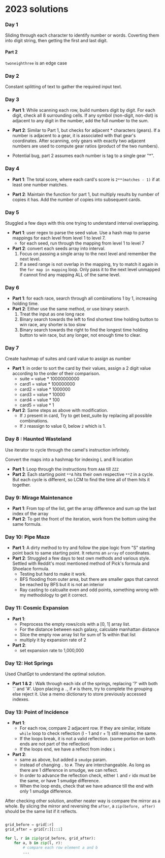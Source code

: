 # 2023 solutions

### Day 1
Sliding through each character to identify number or words. Coverting them into digit string, then getting the first and last digit.

#### Part 2
`twoneighthree` is an edge case

### Day 2
Constant splitting of text to gather the required input text.

### Day 3
- **Part 1**: While scanning each row, build numbers digit by digit. For each digit, check all 8 surrounding cells. If any symbol (non-digit, non-dot) is adjacent to any digit in the number, add the full number to the sum.

- **Part 2**: Similar to Part 1, but checks for adjacent * characters (gears). If a number is adjacent to a gear, it is associated with that gear's coordinates. After scanning, only gears with exactly two adjacent numbers are used to compute gear ratios (product of the two numbers).
- Potential bug, part 2 assumes each number is tag to a single gear "*".

### Day 4

- **Part 1**: The total score, where each card's score is `2**(matches - 1)` if at least one number matches.

- **Part 2**: Maintain the function for part 1, but multiply results by number of copies it has. Add the number of copies into subsequent cards. 

### Day 5

Stuggled a few days with this one trying to understand interval overlapping.

- **Part 1**: user regex to parse the seed value. Use a hash map to parse mappings for each level from level 1 to level 7.
    - for each seed, run through the mapping from level 1 to level 7
- **Part 2**: convert each seeds array into interval.
    1. Focus on passing a single array to the next level and remember the next level.
    2. If a seed range is not overlap in the mapping, try to match it again in the `for map in mapping` loop. Only pass it to the next level unmapped if cannot find any mapping ALL of the same level.

### Day 6

- **Part 1**: for each race, search through all combinations 1 by 1, increasing holding time.
- **Part 2**: Either use the same method, or use binary search. 
    1. Treat the input as one long race
    2. Binary search towards the left to find shortest time holding button to win race, any shorter is too slow
    3. Binary search towards the right to find the longest time holding button to win race, but any longer, not enough time to clear.

### Day 7

Create hashmap of suites and card value to assign as number
- **Part 1**: in order to sort the card by their values, assign a 2 digit value according to the order of their comparison. 
    - suite = value * 10000000000
    - card1 = value * 100000000
    - card2 = value * 1000000
    - card3 = value * 10000
    - card4 = value * 100
    - card5 = value * 1
- **Part 2**: Same steps as above with modification.
    - If `J` present in card, Try to get best_suite by replacing all possible combinations.
    - If `J` reassign to value 0, below `2` which is 1.

### Day 8 : Haunted Wasteland

Use iterator to cycle through the camel's instruction infinitely.

Convert the maps into a hashmap for indexing L and R location

- **Part 1**: Loop through the instructions from `AAA` till `ZZZ`
- **Part 2**: Each starting point `**A` hits their own respective `**Z` in a cycle. But each cycle is different, so LCM to find the time all of them hits it together. 

### Day 9: Mirage Maintenance

- **Part 1**: From top of the list, get the array difference and sum up the last index of the array
- **Part 2**: To get the front of the iteration, work from the bottom using the same formula.

### Day 10: Pipe Maze

- **Part 1**: A dirty method to try and follow the pipe logic from "S" starting point back to same starting point. It returns an `array` of coordinates. 
- **Part 2**: Struggled a few days to test own methods and various style. Settled with Reddit's most mentioned method of Pick's formula and Shoelace formula. 
    - Testing but hard to make it work.
    - BFS flooding from outer area, but there are smaller gaps that cannot be reached by BFS but it is not an interior
    - Ray casting to calcualte even and odd points, something wrong with my methodology to get it correct.

### Day 11: Cosmic Expansion 

- **Part 1**: 
    - Preprocess the empty rows/cols with a [0, 1]  array list.
    - For the distance between each galaxy, calculate manhattan distance
    - Slice the empty row array list for sum of 1s within that list
    - multiply it by expansion rate of 2
- **Part 2**: 
    - set expansion rate to 1,000,000


### Day 12: Hot Springs

Used ChatGpt to understand the optimal solution.

- **Part 1 & 2** : Walk through each idx of the springs, replacing '?' with both '.' and '#'. Upon placing a `.`, if `#` is there, try to complete the grouping else reject it. Use a memo dictionary to store previously accessed indexes.

### Day 13: Point of Incidence 

- **Part 1**: 
    - For each row, compare 2 adjacent row. If they are similar, initiate `while` loop to check reflection (l - 1 and r + 1) still remains the same.
    - If the loops break, it is not a valid reflection. (some portion on both ends are not part of the reflection)
    - If the loops end, we have a reflect from index `i`
- **Part 2**: 
    - same as above, but added a `smudge` param. 
    - instead of changing `.` to `#`. They are interchangeable. As long as there are 1 difference in smudge, we can reflect.
    - In order to advance the reflection check, either `l` and `r` idx must be the same, or have 1 smudge difference.
    - When the loop ends, check that we have advance till the end with only 1 smudge difference.

After checking other solution, another neater way is compare the mirror as a whole. By slicing the mirror and reversing the `after`, a `zip(before, after)` should be the same list if it reflects.
```python

grid_before = grid[:r]
grid_after = grid[r:][::1]

for l, r in zip(grid_before, grid_after):
    for a, b in zip(l, r):
        # compare each row element a and b
        ...
```
